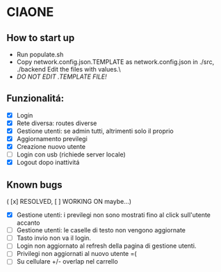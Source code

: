 # CIAONE

## How to start up
- Run populate.sh
- Copy network.config.json.TEMPLATE as network.config.json in ./src, ./backend
Edit the files with values.\
- *DO NOT EDIT .TEMPLATE FILE!*

## Funzionalitá:
- [x] Login
- [x] Rete diversa: routes diverse
- [x] Gestione utenti: se admin tutti, altrimenti solo il proprio
- [x] Aggiornamento previlegi
- [x] Creazione nuovo utente
- [ ] Login con usb (richiede server locale)
- [x] Logout dopo inattivitá

## Known bugs
( [x] RESOLVED, [ ] WORKING ON maybe...)
- [x] Gestione utenti: i previlegi non sono mostrati fino al click sull'utente accanto
- [ ] Gestione utenti: le caselle di testo non vengono aggiornate
- [ ] Tasto invio non va il login.
- [ ] Login non aggiornato al refresh della pagina di gestione utenti.
- [ ] Privilegi non aggiornati al nuovo utente =(
- [ ] Su cellulare +/- overlap nel carrello
